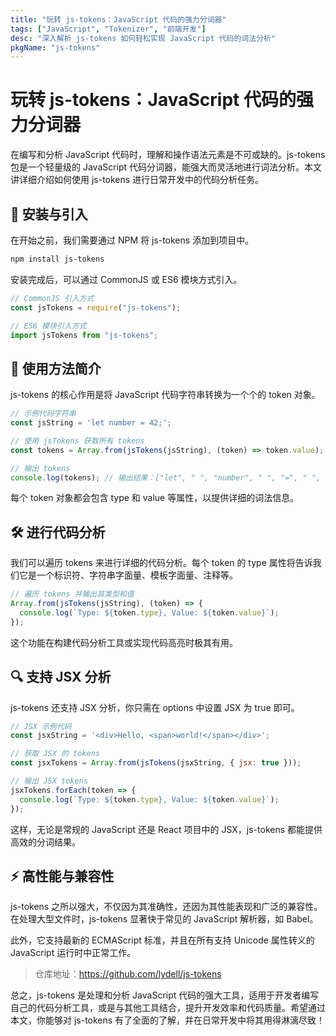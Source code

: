 ```yaml
---
title: "玩转 js-tokens：JavaScript 代码的强力分词器"
tags: ["JavaScript", "Tokenizer", "前端开发"]
desc: "深入解析 js-tokens 如何轻松实现 JavaScript 代码的词法分析"
pkgName: "js-tokens"
---
```


# 玩转 js-tokens：JavaScript 代码的强力分词器

在编写和分析 JavaScript 代码时，理解和操作语法元素是不可或缺的。js-tokens 包是一个轻量级的 JavaScript 代码分词器，能强大而灵活地进行词法分析。本文讲详细介绍如何使用 js-tokens 进行日常开发中的代码分析任务。

## 🚀 安装与引入

在开始之前，我们需要通过 NPM 将 js-tokens 添加到项目中。

```sh
npm install js-tokens
```

安装完成后，可以通过 CommonJS 或 ES6 模块方式引入。

```javascript
// CommonJS 引入方式
const jsTokens = require("js-tokens");

// ES6 模块引入方式
import jsTokens from "js-tokens";
```

## 🎯 使用方法简介

js-tokens 的核心作用是将 JavaScript 代码字符串转换为一个个的 token 对象。

```javascript
// 示例代码字符串
const jsString = 'let number = 42;';

// 使用 jsTokens 获取所有 tokens
const tokens = Array.from(jsTokens(jsString), (token) => token.value);

// 输出 tokens
console.log(tokens); // 输出结果：["let", " ", "number", " ", "=", " ", "42", ";"]
```

每个 token 对象都会包含 type 和 value 等属性，以提供详细的词法信息。

## 🛠️ 进行代码分析

我们可以遍历 tokens 来进行详细的代码分析。每个 token 的 type 属性将告诉我们它是一个标识符、字符串字面量、模板字面量、注释等。

```javascript
// 遍历 tokens 并输出其类型和值
Array.from(jsTokens(jsString), (token) => {
  console.log(`Type: ${token.type}, Value: ${token.value}`);
});
```

这个功能在构建代码分析工具或实现代码高亮时极其有用。

## 🔍 支持 JSX 分析

js-tokens 还支持 JSX 分析，你只需在 options 中设置 JSX 为 true 即可。

```javascript
// JSX 示例代码
const jsxString = '<div>Hello, <span>world!</span></div>';

// 获取 JSX 的 tokens
const jsxTokens = Array.from(jsTokens(jsxString, { jsx: true }));

// 输出 JSX tokens
jsxTokens.forEach(token => {
  console.log(`Type: ${token.type}, Value: ${token.value}`);
});
```

这样，无论是常规的 JavaScript 还是 React 项目中的 JSX，js-tokens 都能提供高效的分词结果。

## ⚡ 高性能与兼容性

js-tokens 之所以强大，不仅因为其准确性，还因为其性能表现和广泛的兼容性。在处理大型文件时，js-tokens 显著快于常见的 JavaScript 解析器，如 Babel。

此外，它支持最新的 ECMAScript 标准，并且在所有支持 Unicode 属性转义的 JavaScript 运行时中正常工作。

> 仓库地址：https://github.com/lydell/js-tokens

总之，js-tokens 是处理和分析 JavaScript 代码的强大工具，适用于开发者编写自己的代码分析工具，或是与其他工具结合，提升开发效率和代码质量。希望通过本文，你能够对 js-tokens 有了全面的了解，并在日常开发中将其用得淋漓尽致！